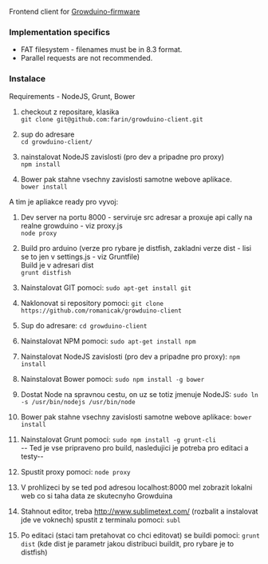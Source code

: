 Frontend client for [Growduino-firmware](https://github.com/AxTheB/Growduino-firmware/)

### Implementation specifics
* FAT filesystem - filenames must be in 8.3 format.
* Parallel requests are not recommended.

### Instalace

Requirements - NodeJS, Grunt, Bower

1. checkout z repositare, klasika<br>
  `git clone git@github.com:farin/growduino-client.git`

2. sup do adresare<br>
  `cd growduino-client/`

3. nainstalovat NodeJS zavislosti (pro dev a pripadne pro proxy)<br>
  `npm install`

4. Bower pak stahne vsechny zavislosti samotne webove aplikace.<br>
  `bower install`

A tim je apliakce ready pro vyvoj:

1. Dev server na portu 8000 - serviruje src adresar a proxuje api cally na realne growduino - viz proxy.js<br>
  `node proxy`

2. Build pro arduino (verze pro rybare je distfish, zakladni verze dist - lisi se to jen v settings.js - viz Gruntfile)<br>Build je v adresari dist<br>
  `grunt distfish`

1. Nainstalovat GIT pomoci: `sudo apt-get install git` <br>
2. Naklonovat si repository pomoci: `git clone https://github.com/romanicak/growduino-client`<br>
3. Sup do adresare: `cd growduino-client`<br>
4. Nainstalovat NPM pomoci: `sudo apt-get install npm`<br>
5. Nainstalovat NodeJS zavislosti (pro dev a pripadne pro proxy): `npm install`<br>
6. Nainstalovat Bower pomoci: `sudo npm install -g bower`<br>
7. Dostat Node na spravnou cestu, on uz se totiz jmenuje NodeJS: `sudo ln -s /usr/bin/nodejs /usr/bin/node`<br>
8. Bower pak stahne vsechny zavislosti samotne webove aplikace: `bower install`<br>
9. Nainstalovat Grunt pomoci: `sudo npm install -g grunt-cli`<br>
-- Ted je vse pripraveno pro build, nasledujici je potreba pro editaci a testy--<br>
10. Spustit proxy pomoci: `node proxy`<br>
11. V prohlizeci by se ted pod adresou localhost:8000 mel zobrazit lokalni web co si taha data ze skutecnyho Growduina<br>
12. Stahnout editor, treba http://www.sublimetext.com/ (rozbalit a instalovat jde ve voknech) spustit z terminalu pomoci: `subl`<br>
13. Po editaci (staci tam pretahovat co chci editovat) se buildi pomoci: `grunt dist` (kde dist je parametr jakou distribuci buildit, pro rybare je to distfish)<br>

